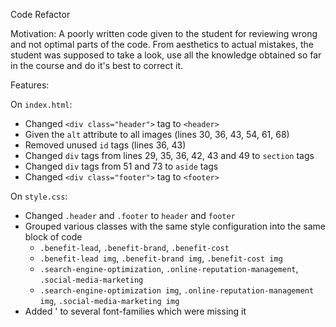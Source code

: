 Code Refactor

Motivation: A poorly written code given to the student for reviewing wrong and not optimal parts of the code. From aesthetics to actual mistakes, the student was supposed to take a look, use all the knowledge obtained so far in the course and do it's best to correct it.


Features:

On `index.html`:

* Changed `<div class="header">` tag to `<header>` 
* Given the `alt` attribute to all images (lines 30, 36, 43, 54, 61, 68)
* Removed unused `id` tags (lines 36, 43)
* Changed `div` tags from lines 29, 35, 36, 42, 43 and 49 to `section` tags
* Changed `div` tags from 51 and 73 to `aside` tags
* Changed `<div class="footer">` tag to `<footer>` 


On `style.css`:

* Changed `.header` and `.footer` to `header` and `footer`
* Grouped various classes with the same style configuration into the same block of code
    - `.benefit-lead`, `.benefit-brand`, `.benefit-cost`
    - `.benefit-lead img`, `.benefit-brand img`, `.benefit-cost img`
    - `.search-engine-optimization`, `.online-reputation-management`, `.social-media-marketing`
    - `.search-engine-optimization img`, `.online-reputation-management img`, `.social-media-marketing img`
* Added ' to several font-families which were missing it